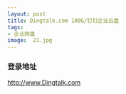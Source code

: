 ```yaml
---
layout: post
title: Dingtalk.com 100G/钉钉企业云盘
tags:
- 企业网盘
image:  21.jpg
---
```




### 登录地址<br>
http://www.Dingtalk.com
